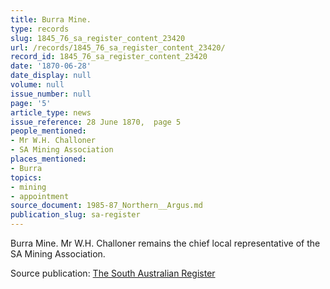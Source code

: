 ```yaml
---
title: Burra Mine.
type: records
slug: 1845_76_sa_register_content_23420
url: /records/1845_76_sa_register_content_23420/
record_id: 1845_76_sa_register_content_23420
date: '1870-06-28'
date_display: null
volume: null
issue_number: null
page: '5'
article_type: news
issue_reference: 28 June 1870,  page 5
people_mentioned:
- Mr W.H. Challoner
- SA Mining Association
places_mentioned:
- Burra
topics:
- mining
- appointment
source_document: 1985-87_Northern__Argus.md
publication_slug: sa-register
---
```


Burra Mine.  Mr W.H. Challoner remains the chief local representative of the SA Mining Association.

Source publication: [The South Australian Register](/publications/sa-register/)
